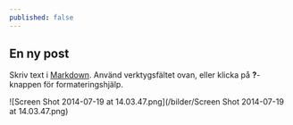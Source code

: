```yaml
---
published: false
---
```


## En ny post

Skriv text i [Markdown](http://daringfireball.net/projects/markdown/). Använd verktygsfältet ovan, eller klicka på **?**-knappen för formateringshjälp.

![Screen Shot 2014-07-19 at 14.03.47.png](/bilder/Screen Shot 2014-07-19 at 14.03.47.png)

